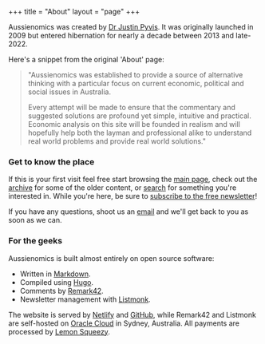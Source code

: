 +++
title = "About"
layout = "page"
+++

Aussienomics was created by [Dr Justin Pyvis](/author/justin-pyvis). It was originally launched in 2009 but entered hibernation for nearly a decade between 2013 and late-2022.

Here's a snippet from the original 'About' page:

> "Aussienomics was established to provide a source of alternative thinking with a particular focus on current economic, political and social issues in Australia.
> 
> Every attempt will be made to ensure that the commentary and suggested solutions are profound yet simple, intuitive and practical. Economic analysis on this site will be founded in realism and will hopefully help both the layman and professional alike to understand real world problems and provide real world solutions."

### Get to know the place
If this is your first visit feel free start browsing the [main page](/), check out the [archive](/archive) for some of the older content, or [search](/search) for something you're interested in. While you're here, be sure to [subscribe to the free newsletter](/subscribe)!

If you have any questions, shoot us an [email](mailto:support@aussienomics.com) and we'll get back to you as soon as we can.

### For the geeks
Aussienomics is built almost entirely on open source software:

- Written in [Markdown](https://en.wikipedia.org/wiki/Markdown).
- Compiled using [Hugo](https://gohugo.io/).
- Comments by [Remark42](https://github.com/umputun/remark42).
- Newsletter management with [Listmonk](https://listmonk.app/).

The website is served by [Netlify](https://www.netlify.com/) and [GitHub](https://github.com/), while Remark42 and Listmonk are self-hosted on [Oracle Cloud](https://cloud.oracle.com/) in Sydney, Australia. All payments are processed by [Lemon Squeezy](https://www.lemonsqueezy.com/).